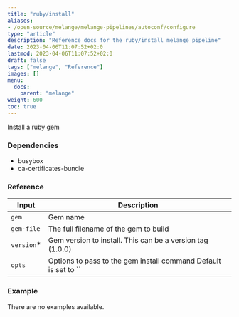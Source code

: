 ```yaml
---
title: "ruby/install"
aliases:
- /open-source/melange/melange-pipelines/autoconf/configure
type: "article"
description: "Reference docs for the ruby/install melange pipeline"
date: 2023-04-06T11:07:52+02:0
lastmod: 2023-04-06T11:07:52+02:0
draft: false
tags: ["melange", "Reference"]
images: []
menu:
  docs:
    parent: "melange"
weight: 600
toc: true
---
```



Install a ruby gem

### Dependencies
- busybox
- ca-certificates-bundle


### Reference
| Input      | Description                                                     |
|------------|-----------------------------------------------------------------|
| `gem`      | Gem name                                                        |
| `gem-file` | The full filename of the gem to build                           |
| `version`* | Gem version to install. This can be a version tag (1.0.0)       |
| `opts`     | Options to pass to the gem install command Default is set to `` |


### Example
There are no examples available.
